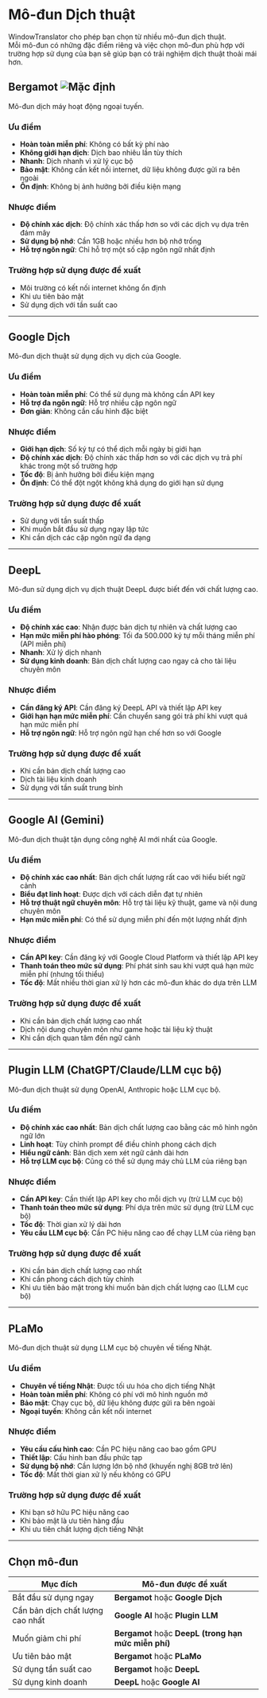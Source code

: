 # Mô-đun Dịch thuật

WindowTranslator cho phép bạn chọn từ nhiều mô-đun dịch thuật.  
Mỗi mô-đun có những đặc điểm riêng và việc chọn mô-đun phù hợp với trường hợp sử dụng của bạn sẽ giúp bạn có trải nghiệm dịch thuật thoải mái hơn.

## Bergamot ![Mặc định](https://img.shields.io/badge/Mặc%20định-brightgreen)

Mô-đun dịch máy hoạt động ngoại tuyến.

### Ưu điểm
- **Hoàn toàn miễn phí**: Không có bất kỳ phí nào
- **Không giới hạn dịch**: Dịch bao nhiêu lần tùy thích
- **Nhanh**: Dịch nhanh vì xử lý cục bộ
- **Bảo mật**: Không cần kết nối internet, dữ liệu không được gửi ra bên ngoài
- **Ổn định**: Không bị ảnh hưởng bởi điều kiện mạng

### Nhược điểm
- **Độ chính xác dịch**: Độ chính xác thấp hơn so với các dịch vụ dựa trên đám mây
- **Sử dụng bộ nhớ**: Cần 1GB hoặc nhiều hơn bộ nhớ trống
- **Hỗ trợ ngôn ngữ**: Chỉ hỗ trợ một số cặp ngôn ngữ nhất định

### Trường hợp sử dụng được đề xuất
- Môi trường có kết nối internet không ổn định
- Khi ưu tiên bảo mật
- Sử dụng dịch với tần suất cao

---

## Google Dịch

Mô-đun dịch thuật sử dụng dịch vụ dịch của Google.

### Ưu điểm
- **Hoàn toàn miễn phí**: Có thể sử dụng mà không cần API key
- **Hỗ trợ đa ngôn ngữ**: Hỗ trợ nhiều cặp ngôn ngữ
- **Đơn giản**: Không cần cấu hình đặc biệt

### Nhược điểm
- **Giới hạn dịch**: Số ký tự có thể dịch mỗi ngày bị giới hạn
- **Độ chính xác dịch**: Độ chính xác thấp hơn so với các dịch vụ trả phí khác trong một số trường hợp
- **Tốc độ**: Bị ảnh hưởng bởi điều kiện mạng
- **Ổn định**: Có thể đột ngột không khả dụng do giới hạn sử dụng

### Trường hợp sử dụng được đề xuất
- Sử dụng với tần suất thấp
- Khi muốn bắt đầu sử dụng ngay lập tức
- Khi cần dịch các cặp ngôn ngữ đa dạng

---

## DeepL

Mô-đun sử dụng dịch vụ dịch thuật DeepL được biết đến với chất lượng cao.

### Ưu điểm
- **Độ chính xác cao**: Nhận được bản dịch tự nhiên và chất lượng cao
- **Hạn mức miễn phí hào phóng**: Tối đa 500.000 ký tự mỗi tháng miễn phí (API miễn phí)
- **Nhanh**: Xử lý dịch nhanh
- **Sử dụng kinh doanh**: Bản dịch chất lượng cao ngay cả cho tài liệu chuyên môn

### Nhược điểm
- **Cần đăng ký API**: Cần đăng ký DeepL API và thiết lập API key
- **Giới hạn hạn mức miễn phí**: Cần chuyển sang gói trả phí khi vượt quá hạn mức miễn phí
- **Hỗ trợ ngôn ngữ**: Hỗ trợ ngôn ngữ hạn chế hơn so với Google

### Trường hợp sử dụng được đề xuất
- Khi cần bản dịch chất lượng cao
- Dịch tài liệu kinh doanh
- Sử dụng với tần suất trung bình

---

## Google AI (Gemini)

Mô-đun dịch thuật tận dụng công nghệ AI mới nhất của Google.

### Ưu điểm
- **Độ chính xác cao nhất**: Bản dịch chất lượng rất cao với hiểu biết ngữ cảnh
- **Biểu đạt linh hoạt**: Được dịch với cách diễn đạt tự nhiên
- **Hỗ trợ thuật ngữ chuyên môn**: Hỗ trợ tài liệu kỹ thuật, game và nội dung chuyên môn
- **Hạn mức miễn phí**: Có thể sử dụng miễn phí đến một lượng nhất định

### Nhược điểm
- **Cần API key**: Cần đăng ký với Google Cloud Platform và thiết lập API key
- **Thanh toán theo mức sử dụng**: Phí phát sinh sau khi vượt quá hạn mức miễn phí (nhưng tối thiểu)
- **Tốc độ**: Mất nhiều thời gian xử lý hơn các mô-đun khác do dựa trên LLM

### Trường hợp sử dụng được đề xuất
- Khi cần bản dịch chất lượng cao nhất
- Dịch nội dung chuyên môn như game hoặc tài liệu kỹ thuật
- Khi cần dịch quan tâm đến ngữ cảnh

---

## Plugin LLM (ChatGPT/Claude/LLM cục bộ)

Mô-đun dịch thuật sử dụng OpenAI, Anthropic hoặc LLM cục bộ.

### Ưu điểm
- **Độ chính xác cao nhất**: Bản dịch chất lượng cao bằng các mô hình ngôn ngữ lớn
- **Linh hoạt**: Tùy chỉnh prompt để điều chỉnh phong cách dịch
- **Hiểu ngữ cảnh**: Bản dịch xem xét ngữ cảnh dài hơn
- **Hỗ trợ LLM cục bộ**: Cũng có thể sử dụng máy chủ LLM của riêng bạn

### Nhược điểm
- **Cần API key**: Cần thiết lập API key cho mỗi dịch vụ (trừ LLM cục bộ)
- **Thanh toán theo mức sử dụng**: Phí dựa trên mức sử dụng (trừ LLM cục bộ)
- **Tốc độ**: Thời gian xử lý dài hơn
- **Yêu cầu LLM cục bộ**: Cần PC hiệu năng cao để chạy LLM của riêng bạn

### Trường hợp sử dụng được đề xuất
- Khi cần bản dịch chất lượng cao nhất
- Khi cần phong cách dịch tùy chỉnh
- Khi ưu tiên bảo mật trong khi muốn bản dịch chất lượng cao (LLM cục bộ)

---

## PLaMo

Mô-đun dịch thuật sử dụng LLM cục bộ chuyên về tiếng Nhật.

### Ưu điểm
- **Chuyên về tiếng Nhật**: Được tối ưu hóa cho dịch tiếng Nhật
- **Hoàn toàn miễn phí**: Không có phí với mô hình nguồn mở
- **Bảo mật**: Chạy cục bộ, dữ liệu không được gửi ra bên ngoài
- **Ngoại tuyến**: Không cần kết nối internet

### Nhược điểm
- **Yêu cầu cấu hình cao**: Cần PC hiệu năng cao bao gồm GPU
- **Thiết lập**: Cấu hình ban đầu phức tạp
- **Sử dụng bộ nhớ**: Cần lượng lớn bộ nhớ (khuyến nghị 8GB trở lên)
- **Tốc độ**: Mất thời gian xử lý nếu không có GPU

### Trường hợp sử dụng được đề xuất
- Khi bạn sở hữu PC hiệu năng cao
- Khi bảo mật là ưu tiên hàng đầu
- Khi ưu tiên chất lượng dịch tiếng Nhật

---

## Chọn mô-đun

| Mục đích | Mô-đun được đề xuất |
|----------|---------------------|
| Bắt đầu sử dụng ngay | **Bergamot** hoặc **Google Dịch** |
| Cần bản dịch chất lượng cao nhất | **Google AI** hoặc **Plugin LLM** |
| Muốn giảm chi phí | **Bergamot** hoặc **DeepL (trong hạn mức miễn phí)** |
| Ưu tiên bảo mật | **Bergamot** hoặc **PLaMo** |
| Sử dụng tần suất cao | **Bergamot** hoặc **DeepL** |
| Sử dụng kinh doanh | **DeepL** hoặc **Google AI** |
